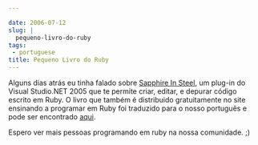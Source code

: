```yaml
---

date: 2006-07-12
slug: |
  pequeno-livro-do-ruby
tags:
 - portuguese
title: Pequeno Livro do Ruby
---
```


Alguns dias atrás eu tinha falado sobre [Sapphire In
Steel](http://www.sapphiresteel.com/), um plug-in do Visual Studio.NET
2005 que te permite criar, editar, e depurar código escrito em Ruby. O
livro que também é distribuido gratuitamente no site ensinando a
programar em Ruby foi traduzido para o nosso português e pode ser
encontrado
[aqui](http://www.sismicro.com.br/sismicro/ruby/Pequeno-Livro-do-Ruby.php).

Espero ver mais pessoas programando em ruby na nossa comunidade. ;)
